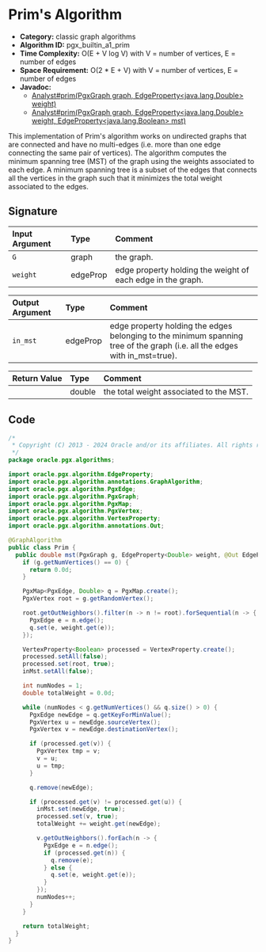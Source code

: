 # Prim's Algorithm

- **Category:** classic graph algorithms
- **Algorithm ID:** pgx_builtin_a1_prim
- **Time Complexity:** O(E + V log V) with V = number of vertices, E = number of edges
- **Space Requirement:** O(2 * E + V) with V = number of vertices, E = number of edges
- **Javadoc:**
  - [Analyst#prim(PgxGraph graph, EdgeProperty<java.lang.Double> weight)](https://docs.oracle.com/en/database/oracle/property-graph/24.3/spgjv/oracle/pgx/api/Analyst.html#prim-oracle.pgx.api.PgxGraph-oracle.pgx.api.EdgeProperty-)
  - [Analyst#prim(PgxGraph graph, EdgeProperty<java.lang.Double> weight, EdgeProperty<java.lang.Boolean> mst)](https://docs.oracle.com/en/database/oracle/property-graph/24.3/spgjv/oracle/pgx/api/Analyst.html#prim-oracle.pgx.api.PgxGraph-oracle.pgx.api.EdgeProperty-oracle.pgx.api.EdgeProperty-)

This implementation of Prim's algorithm works on undirected graphs that are connected and have no multi-edges (i.e. more than one edge connecting the same pair of vertices). The algorithm computes the minimum spanning tree (MST) of the graph using the weights associated to each edge. A minimum spanning tree is a subset of the edges that connects all the vertices in the graph such that it minimizes the total weight associated to the edges.

## Signature

| Input Argument | Type | Comment |
| :--- | :--- | :--- |
| `G` | graph | the graph. |
| `weight` | edgeProp<double> | edge property holding the weight of each edge in the graph. |

| Output Argument | Type | Comment |
| :--- | :--- | :--- |
| `in_mst` | edgeProp<bool> | edge property holding the edges belonging to the minimum spanning tree of the graph (i.e. all the edges with in_mst=true). |

| Return Value | Type | Comment |
| :--- | :--- | :--- |
| | double | the total weight associated to the MST. |

## Code

```java
/*
 * Copyright (C) 2013 - 2024 Oracle and/or its affiliates. All rights reserved.
 */
package oracle.pgx.algorithms;

import oracle.pgx.algorithm.EdgeProperty;
import oracle.pgx.algorithm.annotations.GraphAlgorithm;
import oracle.pgx.algorithm.PgxEdge;
import oracle.pgx.algorithm.PgxGraph;
import oracle.pgx.algorithm.PgxMap;
import oracle.pgx.algorithm.PgxVertex;
import oracle.pgx.algorithm.VertexProperty;
import oracle.pgx.algorithm.annotations.Out;

@GraphAlgorithm
public class Prim {
  public double mst(PgxGraph g, EdgeProperty<Double> weight, @Out EdgeProperty<Boolean> inMst) {
    if (g.getNumVertices() == 0) {
      return 0.0d;
    }

    PgxMap<PgxEdge, Double> q = PgxMap.create();
    PgxVertex root = g.getRandomVertex();

    root.getOutNeighbors().filter(n -> n != root).forSequential(n -> {
      PgxEdge e = n.edge();
      q.set(e, weight.get(e));
    });

    VertexProperty<Boolean> processed = VertexProperty.create();
    processed.setAll(false);
    processed.set(root, true);
    inMst.setAll(false);

    int numNodes = 1;
    double totalWeight = 0.0d;

    while (numNodes < g.getNumVertices() && q.size() > 0) {
      PgxEdge newEdge = q.getKeyForMinValue();
      PgxVertex u = newEdge.sourceVertex();
      PgxVertex v = newEdge.destinationVertex();

      if (processed.get(v)) {
        PgxVertex tmp = v;
        v = u;
        u = tmp;
      }

      q.remove(newEdge);

      if (processed.get(v) != processed.get(u)) {
        inMst.set(newEdge, true);
        processed.set(v, true);
        totalWeight += weight.get(newEdge);

        v.getOutNeighbors().forEach(n -> {
          PgxEdge e = n.edge();
          if (processed.get(n)) {
            q.remove(e);
          } else {
            q.set(e, weight.get(e));
          }
        });
        numNodes++;
      }
    }

    return totalWeight;
  }
}
```
